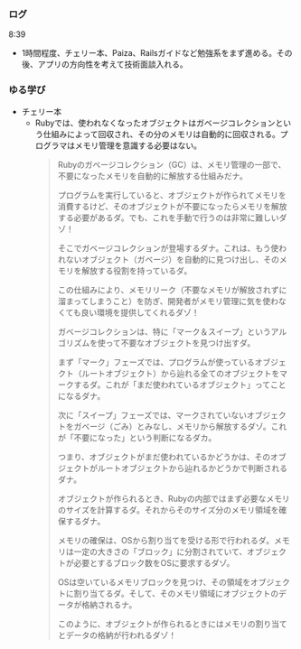 ### ログ
8:39  
- 1時間程度、チェリー本、Paiza、Railsガイドなど勉強系をまず進める。その後、アプリの方向性を考えて技術面談入れる。  


### ゆる学び
- チェリー本  
  - Rubyでは、使われなくなったオブジェクトはガベージコレクションという仕組みによって回収され、その分のメモリは自動的に回収される。プログラマはメモリ管理を意識する必要はない。
    > Rubyのガベージコレクション（GC）は、メモリ管理の一部で、不要になったメモリを自動的に解放する仕組みだナ。  
    >    
    > プログラムを実行していると、オブジェクトが作られてメモリを消費するけど、そのオブジェクトが不要になったらメモリを解放する必要があるダ。でも、これを手動で行うのは非常に難しいダゾ！  
    >     
    > そこでガベージコレクションが登場するダナ。これは、もう使われないオブジェクト（ガベージ）を自動的に見つけ出し、そのメモリを解放する役割を持っているダ。  
    >    
    > この仕組みにより、メモリリーク（不要なメモリが解放されずに溜まってしまうこと）を防ぎ、開発者がメモリ管理に気を使わなくても良い環境を提供してくれるダゾ！   
    >  
    >     
    >  ガベージコレクションは、特に「マーク＆スイープ」というアルゴリズムを使って不要なオブジェクトを見つけ出すダ。
    >  
    > まず「マーク」フェーズでは、プログラムが使っているオブジェクト（ルートオブジェクト）から辿れる全てのオブジェクトをマークするダ。これが「まだ使われているオブジェクト」ってことになるダナ。
    >  
    >  次に「スイープ」フェーズでは、マークされていないオブジェクトをガベージ（ごみ）とみなし、メモリから解放するダゾ。これが「不要になった」という判断になるダカ。
    >  
    >  つまり、オブジェクトがまだ使われているかどうかは、そのオブジェクトがルートオブジェクトから辿れるかどうかで判断されるダナ。
    >
    > オブジェクトが作られるとき、Rubyの内部ではまず必要なメモリのサイズを計算するダ。それからそのサイズ分のメモリ領域を確保するダナ。
    >  
    > メモリの確保は、OSから割り当てを受ける形で行われるダ。メモリは一定の大きさの「ブロック」に分割されていて、オブジェクトが必要とするブロック数をOSに要求するダゾ。
    >  
    > OSは空いているメモリブロックを見つけ、その領域をオブジェクトに割り当てるダ。そして、そのメモリ領域にオブジェクトのデータが格納されるナ。
    >  
    > このように、オブジェクトが作られるときにはメモリの割り当てとデータの格納が行われるダゾ！  
